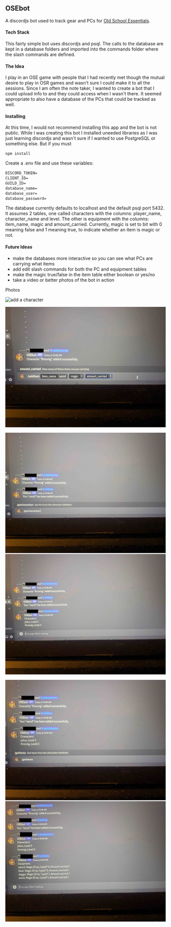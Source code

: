## OSEbot
A discordjs bot used to track gear and PCs for [Old School Essentials](https://necroticgnome.com/).  

#### Tech Stack
This fairly simple bot uses discordjs and psql.  The calls to the database are kept in a database folders and imported into the commands folder where the slash commands are defined.

#### The Idea
I play in an OSE game with people that I had recently met though the mutual desire to play in OSR games and wasn't sure I could make it to all the sessions.  Since I am often the note taker, I wanted to create a bot that I could upload info to and they could access when I wasn't there.  It seemed appropriate to also have a database of the PCs that could be tracked as well.

#### Installing
At this time, I would not recommend installing this app and the bot is not public.  While I was creating this bot I installed uneeded libraries as I was just learning discordjs and wasn't sure if I wanted to use PostgreSQL or something else.
But if you must
```
npm install
```

Create a .env file and use these variables:
```
DISCORD_TOKEN=
CLIENT_ID=
GUILD_ID=
database_name=
database_user=
database_password=
```

The database currently defaults to localhost and the default psql port 5432.  It assumes 2 tables, one called
characters with the columns: player_name, character_name and level.  The other is equipment with the columns: item_name, magic and amount_carried.  Currently, magic is set to bit with 0 meaning false and 1 meaning true, to indicate whether an item is magic or not. 

#### Future Ideas
- make the databases more interactive so you can see what PCs are carrying what items
- add edit slash commands for both the PC and equipment tables
- make the magic true/false in the item table either boolean or yes/no
- take a video or better photos of the bot in action

Photos

![add a character](images/PXL_20240513_074810102.MP.jpg)

![add an item](images/PXL_20240513_074833095.MP.jpg)

![get a list of the characters](images/PXL_20240513_074909315.jpg)![alt text](images/PXL_20240513_074913519.jpg)

![get a list of items](images/PXL_20240513_074925023.jpg)![alt text](images/PXL_20240513_074929160.jpg)